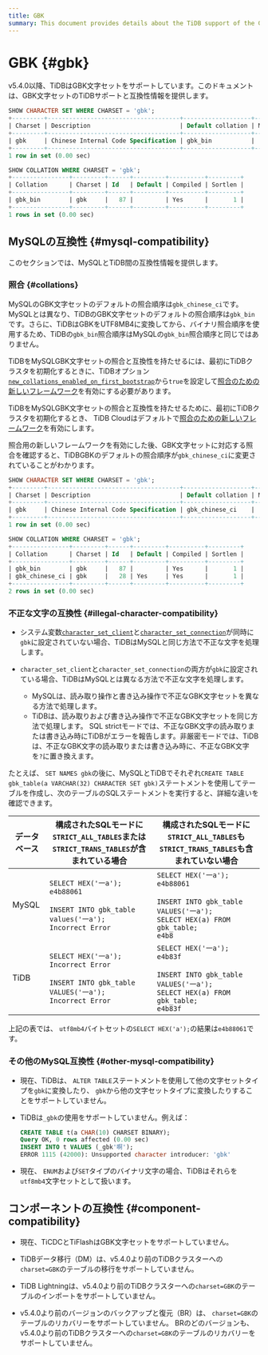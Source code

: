 ```yaml
---
title: GBK
summary: This document provides details about the TiDB support of the GBK character set.
---
```


# GBK {#gbk}

v5.4.0以降、TiDBはGBK文字セットをサポートしています。このドキュメントは、GBK文字セットのTiDBサポートと互換性情報を提供します。

```sql
SHOW CHARACTER SET WHERE CHARSET = 'gbk';
+---------+-------------------------------------+-------------------+--------+
| Charset | Description                         | Default collation | Maxlen |
+---------+-------------------------------------+-------------------+--------+
| gbk     | Chinese Internal Code Specification | gbk_bin           |      2 |
+---------+-------------------------------------+-------------------+--------+
1 row in set (0.00 sec)

SHOW COLLATION WHERE CHARSET = 'gbk';
+----------------+---------+------+---------+----------+---------+
| Collation      | Charset | Id   | Default | Compiled | Sortlen |
+----------------+---------+------+---------+----------+---------+
| gbk_bin        | gbk     |   87 |         | Yes      |       1 |
+----------------+---------+------+---------+----------+---------+
1 rows in set (0.00 sec)
```

## MySQLの互換性 {#mysql-compatibility}

このセクションでは、MySQLとTiDB間の互換性情報を提供します。

### 照合 {#collations}

MySQLのGBK文字セットのデフォルトの照合順序は`gbk_chinese_ci`です。 MySQLとは異なり、TiDBのGBK文字セットのデフォルトの照合順序は`gbk_bin`です。さらに、TiDBはGBKをUTF8MB4に変換してから、バイナリ照合順序を使用するため、TiDBの`gbk_bin`照合順序はMySQLの`gbk_bin`照合順序と同じではありません。

<CustomContent platform="tidb">

TiDBをMySQLGBK文字セットの照合と互換性を持たせるには、最初にTiDBクラスタを初期化するときに、TiDBオプション[`new_collations_enabled_on_first_bootstrap`](/tidb-configuration-file.md#new_collations_enabled_on_first_bootstrap)から`true`を設定して[照合のための新しいフレームワーク](/character-set-and-collation.md#new-framework-for-collations)を有効にする必要があります。

</CustomContent>

<CustomContent platform="tidb-cloud">

TiDBをMySQLGBK文字セットの照合と互換性を持たせるために、最初にTiDBクラスタを初期化するとき、 TiDB Cloudはデフォルトで[照合のための新しいフレームワーク](/character-set-and-collation.md#new-framework-for-collations)を有効にします。

</CustomContent>

照合用の新しいフレームワークを有効にした後、GBK文字セットに対応する照合を確認すると、TiDBGBKのデフォルトの照合順序が`gbk_chinese_ci`に変更されていることがわかります。

```sql
SHOW CHARACTER SET WHERE CHARSET = 'gbk';
+---------+-------------------------------------+-------------------+--------+
| Charset | Description                         | Default collation | Maxlen |
+---------+-------------------------------------+-------------------+--------+
| gbk     | Chinese Internal Code Specification | gbk_chinese_ci    |      2 |
+---------+-------------------------------------+-------------------+--------+
1 row in set (0.00 sec)

SHOW COLLATION WHERE CHARSET = 'gbk';
+----------------+---------+------+---------+----------+---------+
| Collation      | Charset | Id   | Default | Compiled | Sortlen |
+----------------+---------+------+---------+----------+---------+
| gbk_bin        | gbk     |   87 |         | Yes      |       1 |
| gbk_chinese_ci | gbk     |   28 | Yes     | Yes      |       1 |
+----------------+---------+------+---------+----------+---------+
2 rows in set (0.00 sec)
```

### 不正な文字の互換性 {#illegal-character-compatibility}

-   システム変数[`character_set_client`](/system-variables.md#character_set_client)と[`character_set_connection`](/system-variables.md#character_set_connection)が同時に`gbk`に設定されていない場合、TiDBはMySQLと同じ方法で不正な文字を処理します。
-   `character_set_client`と`character_set_connection`の両方が`gbk`に設定されている場合、TiDBはMySQLとは異なる方法で不正な文字を処理します。

    -   MySQLは、読み取り操作と書き込み操作で不正なGBK文字セットを異なる方法で処理します。
    -   TiDBは、読み取りおよび書き込み操作で不正なGBK文字セットを同じ方法で処理します。 SQL strictモードでは、不正なGBK文字の読み取りまたは書き込み時にTiDBがエラーを報告します。非厳密モードでは、TiDBは、不正なGBK文字の読み取りまたは書き込み時に、不正なGBK文字を`?`に置き換えます。

たとえば、 `SET NAMES gbk`の後に、MySQLとTiDBでそれぞれ`CREATE TABLE gbk_table(a VARCHAR(32) CHARACTER SET gbk)`ステートメントを使用してテーブルを作成し、次のテーブルのSQLステートメントを実行すると、詳細な違いを確認できます。

| データベース | 構成されたSQLモードに`STRICT_ALL_TABLES`または`STRICT_TRANS_TABLES`が含まれている場合                                                  | 構成されたSQLモードに`STRICT_ALL_TABLES`も`STRICT_TRANS_TABLES`も含まれていない場合                                                                      |
| ------ | ----------------------------------------------------------------------------------------------------------------- | ------------------------------------------------------------------------------------------------------------------------------------ |
| MySQL  | `SELECT HEX('一a');`<br/> `e4b88061`<br/><br/> `INSERT INTO gbk_table values('一a');`<br/> `Incorrect Error`        | `SELECT HEX('一a');`<br/> `e4b88061`<br/><br/> `INSERT INTO gbk_table VALUES('一a');`<br/> `SELECT HEX(a) FROM gbk_table;`<br/> `e4b8` |
| TiDB   | `SELECT HEX('一a');`<br/> `Incorrect Error`<br/><br/> `INSERT INTO gbk_table VALUES('一a');`<br/> `Incorrect Error` | `SELECT HEX('一a');`<br/> `e4b83f`<br/><br/> `INSERT INTO gbk_table VALUES('一a');`<br/> `SELECT HEX(a) FROM gbk_table;`<br/> `e4b83f` |

上記の表では、 `utf8mb4`バイトセットの`SELECT HEX('a');`の結果は`e4b88061`です。

### その他のMySQL互換性 {#other-mysql-compatibility}

-   現在、TiDBは、 `ALTER TABLE`ステートメントを使用して他の文字セットタイプを`gbk`に変換したり、 `gbk`から他の文字セットタイプに変換したりすることをサポートしていません。

-   TiDBは`_gbk`の使用をサポートしていません。例えば：

    ```sql
    CREATE TABLE t(a CHAR(10) CHARSET BINARY);
    Query OK, 0 rows affected (0.00 sec)
    INSERT INTO t VALUES (_gbk'啊');
    ERROR 1115 (42000): Unsupported character introducer: 'gbk'
    ```

-   現在、 `ENUM`および`SET`タイプのバイナリ文字の場合、TiDBはそれらを`utf8mb4`文字セットとして扱います。

## コンポーネントの互換性 {#component-compatibility}

-   現在、TiCDCとTiFlashはGBK文字セットをサポートしていません。

-   TiDBデータ移行（DM）は、v5.4.0より前のTiDBクラスターへの`charset=GBK`のテーブルの移行をサポートしていません。

-   TiDB Lightningは、v5.4.0より前のTiDBクラスターへの`charset=GBK`のテーブルのインポートをサポートしていません。

-   v5.4.0より前のバージョンのバックアップと復元（BR）は、 `charset=GBK`のテーブルのリカバリーをサポートしていません。 BRのどのバージョンも、v5.4.0より前のTiDBクラスターへの`charset=GBK`のテーブルのリカバリーをサポートしていません。
